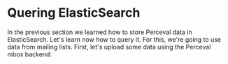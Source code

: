 # Quering ElasticSearch


In the previous section we learned how to store Perceval data in ElasticSearch. Let's learn now how to query it. For this, we're going to use data from mailing lists. First, let's upload some data using the Perceval mbox backend:

```python

```